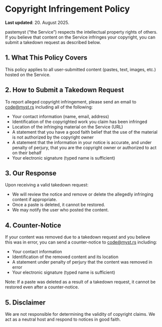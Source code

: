 # Copyright Infringement Policy

**Last updated**: 20. August 2025.

pastemyst (“the Service”) respects the intellectual property rights of others. If you believe that content on the Service infringes your copyright, you can submit a takedown request as described below.

## 1. What This Policy Covers

This policy applies to all user-submitted content (pastes, text, images, etc.) hosted on the Service.

## 2. How to Submit a Takedown Request

To report alleged copyright infringement, please send an email to code@myst.rs including all of the following:

- Your contact information (name, email, address)
- Identification of the copyrighted work you claim has been infringed
- Location of the infringing material on the Service (URL)
- A statement that you have a good faith belief that the use of the material is not authorized by the copyright owner
- A statement that the information in your notice is accurate, and under penalty of perjury, that you are the copyright owner or authorized to act on their behalf
- Your electronic signature (typed name is sufficient)

## 3. Our Response

Upon receiving a valid takedown request:

- We will review the notice and remove or delete the allegedly infringing content if appropriate.
- Once a paste is deleted, it cannot be restored.
- We may notify the user who posted the content.

## 4. Counter-Notice

If your content was removed due to a takedown request and you believe this was in error, you can send a counter-notice to code@myst.rs including:

- Your contact information
- Identification of the removed content and its location
- A statement under penalty of perjury that the content was removed in error
- Your electronic signature (typed name is sufficient)

Note: If a paste was deleted as a result of a takedown request, it cannot be restored even after a counter-notice.

## 5. Disclaimer

We are not responsible for determining the validity of copyright claims. We act as a neutral host and respond to notices in good faith.

